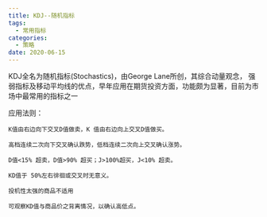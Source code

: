 ```yaml
---
title: KDJ--随机指标
tags:
  - 常用指标
categories:
  - 策略
date: 2020-06-15
---
```


KDJ全名为随机指标(Stochastics)，由George Lane所创，其综合动量观念，
强弱指标及移动平均线的优点，早年应用在期货投资方面，功能颇为显著，目前为市场中最常用的指标之一

应用法则：

    K值由右边向下交叉D值做卖，K 值由右边向上交叉D值做买。

    高档连续二次向下交叉确认跌势，低档连续二次向上交叉确认涨势。

    D值<15% 超卖，D值>90% 超买；J>100%超买，J<10% 超卖。

    KD值于 50%左右徘徊或交叉时无意义。

    投机性太强的商品不适用

    可观察KD值与商品价之背离情况，以确认高低点。
